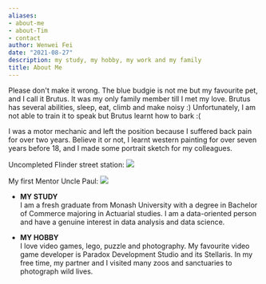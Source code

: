 ```yaml
---
aliases:
- about-me
- about-Tim
- contact
author: Wenwei Fei
date: "2021-08-27"
description: my study, my hobby, my work and my family
title: About Me
---
```


Please don't make it wrong. The blue budgie is not me but my favourite pet, and I call it Brutus. It was my only family member till I met my love. Brutus has several abilities, sleep, eat, climb and make noisy :) Unfortunately, I am not able to train it to speak but Brutus learnt how to bark :(

I was a motor mechanic and left the position because I suffered back pain for over two years. 
Believe it or not, I learnt western painting for over seven years before 18, and I made some portrait sketch for my colleagues. 

Uncompleted Flinder street station:
![](/english/about_files/Flinderstreetstation.jpg)

My first Mentor Uncle Paul:
![](/english/about_files/unclepaul.jpg)

- **MY STUDY**  
I am a fresh graduate from Monash University with a degree in Bachelor of
Commerce majoring in Actuarial studies. I am a data-oriented person and have a
genuine interest in data analysis and data science.

- **MY HOBBY**  
I love video games, lego, puzzle and photography. My favourite video game developer is 
Paradox Development Studio and its Stellaris. In my free time, my partner and I visited many zoos and sanctuaries to photograph wild lives.



